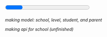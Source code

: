 # <Progress>

*making model: school, level, student, and parent* 

*making api for school (unfinished)*